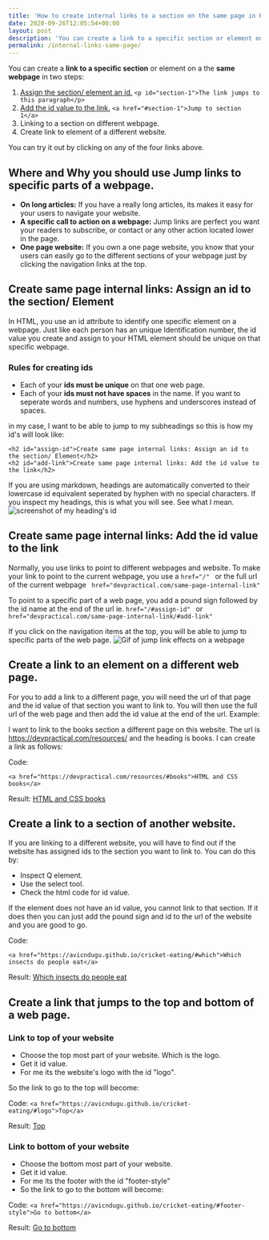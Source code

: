 ```yaml
---
title: 'How to create internal links to a section on the same page in HTML'
date: 2020-09-26T12:05:54+00:00
layout: post
description: 'You can create a link to a specific section or element on a the same webpage in two steps: 1. Assign the section/ element an id. <p id="section-1">The link jumps to this paragraph</p> 2. Add the id value to the link.<a href="#section-1">section-1</a>'
permalink: /internal-links-same-page/
---
```

You can create a **link to a specific section** or element on a the **same webpage** in two steps:
1. [Assign the section/ element an id.](#create-same-page-internal-links-assign-an-id-to-the-section-element) ```<p id="section-1">The link jumps to this paragraph</p>```
2. [Add the id value to the link.](#create-same-page-internal-links-add-the-id-value-to-the-link) ```<a href="#section-1">Jump to section 1</a>```
3. Linking to a section on different webpage.
4. Create link to element of a different website.

You can try it out by clicking on any of the four links above.

## Where and Why you should use Jump links to specific parts of a webpage.
- **On long articles:** If you have a really long articles, its makes it easy for your users to navigate your website. 
- **A specific call to action on a webpage:** Jump links are perfect you want your readers to subscribe, or contact or any other action located lower in the page.
- **One page website:** If you own a one page website, you know that your users can easily go to the different sections of your webpage just by clicking the navigation links at the top.

## Create same page internal links: Assign an id to the section/ Element
In HTML, you use an id attribute to identify one specific element on a webpage. Just like each person has an unique Identification number, the id value you create and assign to your HTML element should be unique on that specific webpage.
### Rules for creating ids
- Each of your **ids must be unique** on that one web page.
- Each of your **ids must not have spaces** in the name. If you want to seperate words and numbers, use hyphens and underscores instead of spaces.

in my case, I want to be able to jump to my subheadings so this is how my id's will look like:

```
<h2 id="assign-id">Create same page internal links: Assign an id to the section/ Element</h2>
<h2 id="add-link">Create same page internal links: Add the id value to the link</h2>
```

If you are using markdown, headings are automatically converted to their lowercase id equivalent seperated by hyphen with no special characters. If you inspect my headings, this is what you will see. See what I mean.
<img src="" alt="screenshot of my heading's id">


## Create same page internal links: Add the id value to the link
Normally, you use links to point to different webpages and website. To make your link to point to the current webpage, you use a ```href="/" ``` or the full url of the current webpage ``` href="devpractical.com/same-page-internal-link"```
 
 To point to a specific part of a web page, you add a pound sign followed by the id name at the end of the url ie. ```href="/#assign-id" ``` or	``` href="devpractical.com/same-page-internal-link/#add-link" ``` 

 If you click on the navigation items at the top, you will be able to jump to specific parts of the web page.
 <img src="" alt="Gif of jump link effects on a webpage">

## Create a link to an element on a different web page.
For you to add a link to a different page, you will need the url of that page and the id value of that section you want to link to.
You will then use the full url of the web page and then add the id value at the end of the url. Example:

I want to link to the books section a different page on this website. The url is https://devpractical.com/resources/ and the heading is books. I can create a link as follows:

Code:
``` 
<a href="https://devpractical.com/resources/#books">HTML and CSS books</a>
```

Result:
<a href="https://devpractical.com/resources/#books" target="_blank">HTML and CSS books</a> 

## Create a link to a section of another website.
If you are linking to a different website, you will have to find out if the website has assigned ids to the section you want to link to. You can do this by:
- Inspect Q element.
- Use the select tool.
- Check the html code for id value.

 If the element does not have an id value, you cannot link to that section. If it does then you can just add the pound sign and id to the url of the website and you are good to go.

Code:
``` 
<a href="https://avicndugu.github.io/cricket-eating/#which">Which insects do people eat</a>
```

 Result: 
<a href="https://avicndugu.github.io/cricket-eating/#which" target="_blank">Which insects do people eat</a>


 ## Create a link that jumps to the top and bottom of a web page.
### Link to top of your website
- Choose the top most part of your website. Which is the logo.
- Get it id value.
- For me its the website's logo with the id "logo".

So the link to go to the top will become: 

Code:
``` <a href="https://avicndugu.github.io/cricket-eating/#logo">Top</a> ```

Result:
<a href="https://avicndugu.github.io/cricket-eating/#logo"  target="_blank">Top</a>

### Link to bottom of your website
- Choose the bottom most part of your website.
- Get it id value.
- For me its the footer with the id "footer-style"
- So the link to go to the bottom will become:

Code:
```<a href="https://avicndugu.github.io/cricket-eating/#footer-style">Go to bottom</a>```

Result:
<a href="https://avicndugu.github.io/cricket-eating/#footer-style"  target="_blank">Go to bottom</a>
